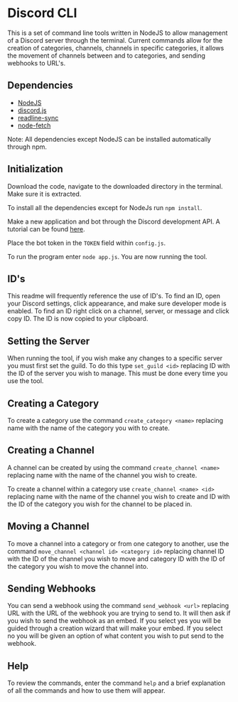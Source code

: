 # Discord CLI
This is a set of command line tools written in NodeJS to allow management of a Discord server through the terminal. Current commands allow for the creation of categories, channels, channels in specific categories, it allows the movement of channels between and to categories, and sending webhooks to URL's.
## Dependencies

 - [NodeJS](https://nodejs.org/)
 - [discord.js](https://discord.js.org/)
 - [readline-sync](https://www.npmjs.com/package/readline-sync)
 - [node-fetch](https://www.npmjs.com/package/node-fetch)

Note: All dependencies except NodeJS can be installed automatically through npm.

## Initialization
Download the code, navigate to the downloaded directory in the terminal. Make sure it is extracted.

To install all the dependencies except for NodeJs run `npm install`.

Make a new application and bot through the Discord development API. A tutorial can be found [here](https://discordpy.readthedocs.io/en/latest/discord.html).

Place the bot token in the `TOKEN` field within `config.js`.

To run the program enter `node app.js`. You are now running the tool.

## ID's
This readme will frequently reference the use of ID's. To find an ID, open your Discord settings, click appearance, and make sure developer mode is enabled. To find an ID right click on a channel, server, or message and click copy ID. The ID is now copied to your clipboard.

## Setting the Server
When running the tool, if you wish make any changes to a specific server you must first set the guild. To do this type `set_guild <id>` replacing ID with the ID of the server you wish to manage. This must be done every time you use the tool.

## Creating a Category
To create a category use the command `create_category <name>` replacing name with the name of the category you with to create.

## Creating a Channel
A channel can be created by using the command `create_channel <name>` replacing name with the name of the channel you wish to create.

To create a channel within a category use `create_channel <name> <id>` replacing name with the name of the channel you wish to create and ID with the ID of the category you wish for the channel to be placed in.

## Moving a Channel
To move a channel into a category or from one category to another, use the command `move_channel <channel id> <category id>` replacing channel ID with the ID of the channel you wish to move and category ID with the ID of the category you wish to move the channel into.

## Sending Webhooks
You can send a webhook using the command `send_webhook <url>` replacing URL with the URL of the webhook you are trying to send to. It will then ask if you wish to send the webhook as an embed. If you select yes you will be guided through a creation wizard that will make your embed. If you select no you will be given an option of what content you wish to put send to the webhook.

## Help
To review the commands, enter the command `help` and a brief explanation of all the commands and how to use them will appear.